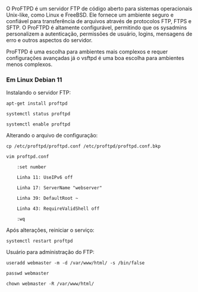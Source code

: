 O ProFTPD é um servidor FTP de código aberto para sistemas operacionais Unix-like, como Linux e FreeBSD. Ele fornece um ambiente seguro e confiável para transferência de arquivos através de protocolos FTP, FTPS e SFTP. O ProFTPD é altamente configurável, permitindo que os sysadmins personalizem a autenticação, permissões de usuário, logins, mensagens de erro e outros aspectos do servidor.

ProFTPD é uma escolha para ambientes mais complexos e requer configurações avançadas já o vsftpd é uma boa escolha para ambientes menos complexos.

### Em Linux Debian 11

Instalando o servidor FTP:

    apt-get install proftpd

    systemctl status proftpd

    systemctl enable proftpd

Alterando o arquivo de configuração:

    cp /etc/proftpd/proftpd.conf /etc/proftpd/proftpd.conf.bkp

    vim proftpd.conf

        :set number

        Linha 11: UseIPv6 off

        Linha 17: ServerName "webserver"

        Linha 39: DefaultRoot ~

        Linha 43: RequireValidShell off

        :wq

Após alterações, reiniciar o serviço:

    systemctl restart proftpd

Usuário para administração do FTP:

    useradd webmaster -m -d /var/www/html/ -s /bin/false

    passwd webmaster

    chown webmaster -R /var/www/html/